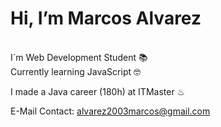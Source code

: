 <h1>Hi, I’m Marcos Alvarez</h1><br>
I´m Web Development Student 📚<br>
Currently learning JavaScript 🤓<br>

I made a Java career (180h) at ITMaster ♨

E-Mail Contact: alvarez2003marcos@gmail.com



<!---
MarcAlva2003/MarcAlva2003 is a ✨ special ✨ repository because its `README.md` (this file) appears on your GitHub profile.
You can click the Preview link to take a look at your changes.
--->
